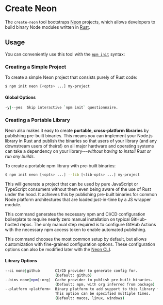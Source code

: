 # Create Neon

The `create-neon` tool bootstraps [Neon](https://neon-bindings.com) projects, which allows developers to build binary Node modules written in [Rust](https://www.rust-lang.org).

## Usage

You can conveniently use this tool with the [`npm init`](https://docs.npmjs.com/cli/v7/commands/npm-init) syntax:

### Creating a Simple Project

To create a simple Neon project that consists purely of Rust code:

```sh
$ npm init neon [<opts> ...] my-project
```

#### Global Options

```sh
-y|--yes  Skip interactive `npm init` questionnaire.
```

### Creating a Portable Library

Neon also makes it easy to create **portable, cross-platform libraries** by publishing pre-built binaries. This means you can implement your Node.js library in Rust and publish the binaries so that users of your library (and any downstream users of theirs!) on all major hardware and operating systems can take a dependency on your library---_without having to install Rust or run any builds_.

To create a portable npm library with pre-built binaries:

```sh
$ npm init neon [<opts> ...] --lib [<lib-opts> ...] my-project
```

This will generate a project that can be used by pure JavaScript or TypeScript consumers without them even being aware of the use of Rust under the hood. It achieves this by publishing pre-built binaries for common Node platform architectures that are loaded just-in-time by a JS wrapper module.

This command generates the necessary npm and CI/CD configuration boilerplate to require nearly zero manual installation on typical GitHub-hosted repos. The only manual step required is to configure GitHub Actions with the necessary npm access token to enable automated publishing.

This command chooses the most common setup by default, but allows customization with fine-grained configuration options. These configuration options can also be modified later with the [Neon CLI](https://www.npmjs.com/package/@neon-rs/cli).

#### Library Options

```sh
--ci none|github       CI/CD provider to generate config for.
                       (Default: github)
--bins none|npm[:org]  Cache provider to publish pre-built binaries.
                       (Default: npm, with org inferred from package)
--platform <platform>  Binary platform to add support to this library for.
                       This option can be specified multiple times.
                       (Default: macos, linux, windows)
```
